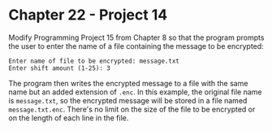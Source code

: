 # Chapter 22 - Project 14

Modify Programming Project 15 from Chapter 8 so that the program prompts the user to enter the name of a file containing the message to be encrypted:

```
Enter name of file to be encrypted: message.txt
Enter shift amount (1-25): 3
```

The program then writes the encrypted message to a file with the same name but an added extension of `.enc`. In this example, the original file name is `message.txt`, so the encrypted message will be stored in a file named `message.txt.enc`. There's no limit on the size of the file to be encrypted or on the length of each line in the file.
